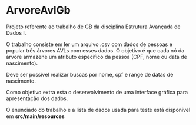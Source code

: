 # ArvoreAvlGb
Projeto referente ao trabalho de GB da disciplina Estrutura Avançada de Dados I.

O trabalho consiste em ler um arquivo .csv com dados de pessoas e popular três árvores AVLs com esses dados. O objetivo é que cada nó da árvore armazene um atributo especifico da pessoa (CPF, nome ou data de nascimento).

Deve ser possível realizar buscas por nome, cpf e range de datas de nascimento. 

Como objetivo extra esta o desenvolvimento de uma interface gráfica para apresentação dos dados.

O enunciado do trabalho e a lista de dados usada para teste está disponível em **src/main/resources**
